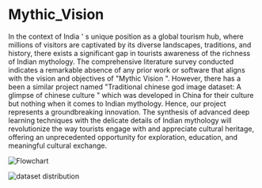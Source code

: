# Mythic_Vision

In the context of India
'
s unique position as a global tourism hub, where millions of visitors
are captivated by its diverse landscapes, traditions, and history, there exists a significant
gap in tourists awareness of the richness of Indian mythology. The comprehensive
literature survey conducted indicates a remarkable absence of any prior work or software
that aligns with the vision and objectives of "Mythic Vision
". However, there has a been a
similar project named "Traditional chinese god image dataset: A glimpse of chinese
culture
"
which was developed in China for their culture but nothing when it comes to
Indian mythology.
Hence, our project represents a groundbreaking innovation. The synthesis of advanced
deep learning techniques with the delicate details of Indian mythology will revolutionize
the way tourists engage with and appreciate cultural heritage, offering an unprecedented
opportunity for exploration, education, and meaningful cultural exchange.


![Flowchart](https://github.com/Adinp1213/Mythic_Vision/assets/127317650/8015ce81-a66d-473c-88d1-1a198323e383)


![dataset distribution](https://github.com/Adinp1213/Mythic_Vision/assets/127317650/16724494-be34-4d8d-8d7d-b70a92c0f807)
